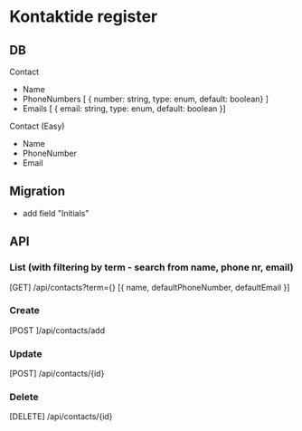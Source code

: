 # Kontaktide register

## DB

Contact
- Name
- PhoneNumbers [ { number: string, type: enum, default: boolean} ]
- Emails [ { email: string, type: enum, default: boolean }]

Contact (Easy)
- Name
- PhoneNumber
- Email 

## Migration

- add field "Initials"

## API


### List (with filtering by term - search from name, phone nr, email)

[GET] /api/contacts?term={}
[{
	name,
	defaultPhoneNumber,
	defaultEmail
}]

### Create

[POST ]/api/contacts/add

### Update

[POST] /api/contacts/{id}

### Delete

[DELETE] /api/contacts/{id}

